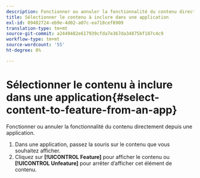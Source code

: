 ```yaml
---
description: Fonctionner ou annuler la fonctionnalité du contenu directement depuis une application.
title: Sélectionner le contenu à inclure dans une application
exl-id: 09482724-eb9e-4d02-a07c-ea718cef8909
translation-type: tm+mt
source-git-commit: a2449482e617939cfda7e367da34875bf187c4c9
workflow-type: tm+mt
source-wordcount: '55'
ht-degree: 0%

---
```


# Sélectionner le contenu à inclure dans une application{#select-content-to-feature-from-an-app}

Fonctionner ou annuler la fonctionnalité du contenu directement depuis une application.

1. Dans une application, passez la souris sur le contenu que vous souhaitez afficher.
1. Cliquez sur **[!UICONTROL Feature]** pour afficher le contenu ou **[!UICONTROL Unfeature]** pour arrêter d’afficher cet élément de contenu.
